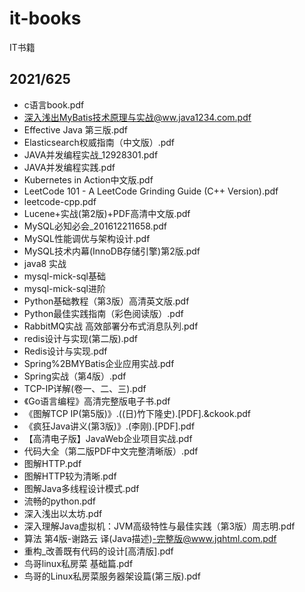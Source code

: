 # it-books
IT书籍

## 2021/625

* c语言book.pdf
* 深入浅出MyBatis技术原理与实战@ww.java1234.com.pdf
* Effective Java 第三版.pdf
* Elasticsearch权威指南（中文版）.pdf
* JAVA并发编程实战_12928301.pdf
* JAVA并发编程实践.pdf
* Kubernetes in Action中文版.pdf
* LeetCode 101 - A LeetCode Grinding Guide (C++ Version).pdf
* leetcode-cpp.pdf
* Lucene+实战(第2版)+PDF高清中文版.pdf
* MySQL必知必会_201612211658.pdf
* MySQL性能调优与架构设计.pdf
* MySQL技术内幕(InnoDB存储引擎)第2版.pdf
* java8 实战
* mysql-mick-sql基础
* mysql-mick-sql进阶
* Python基础教程（第3版）高清英文版.pdf
* Python最佳实践指南（彩色阅读版）.pdf
* RabbitMQ实战  高效部署分布式消息队列.pdf
* redis设计与实现(第二版).pdf
* Redis设计与实现.pdf
* Spring%2BMYBatis企业应用实战.pdf
* Spring实战（第4版）.pdf
* TCP-IP详解(卷一、二、三).pdf
* 《Go语言编程》高清完整版电子书.pdf
* 《图解TCP IP(第5版)》.((日)竹下隆史).[PDF].&ckook.pdf
* 《疯狂Java讲义(第3版)》.(李刚).[PDF].pdf
* 【高清电子版】JavaWeb企业项目实战.pdf
* 代码大全（第二版PDF中文完整清晰版）.pdf
* 图解HTTP.pdf
* 图解HTTP较为清晰.pdf
* 图解Java多线程设计模式.pdf
* 流畅的python.pdf
* 深入浅出以太坊.pdf
* 深入理解Java虚拟机：JVM高级特性与最佳实践（第3版）周志明.pdf
* 算法 第4版-谢路云 译(Java描述)-完整版@www.jqhtml.com.pdf
* 重构_改善既有代码的设计[高清版].pdf
* 鸟哥linux私房菜 基础篇.pdf
* 鸟哥的Linux私房菜服务器架设篇(第三版).pdf








